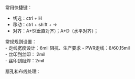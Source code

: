 常用快捷键： 
  - 线选：ctrl + H 
  - 移动：ctrl + shift + →  
  - 对齐：A+S(垂直对齐)；A+D（水平对齐）；
  
常规规则设置：  
    - 走线宽度设计：6mil  阻抗、生产要求
    - PWR走线：8/60,15mil  
    - 丝印到丝印： 2mil    
    - 丝印到阻焊：2mil  
    
扇孔和布线处理：  
  
